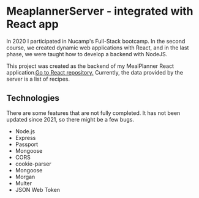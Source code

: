 # MeaplannerServer - integrated with React app 

In 2020 I participated in Nucamp's Full-Stack bootcamp. In the second course, we created dynamic web applications with React, and in the last phase, we were taught how to develop a backend with NodeJS. 

This project was created as the backend of my MealPlanner React application.[Go to React repository.](https://github.com/madisonisfan/meaplanner-react-integration) Currently, the data provided by the server is a list of recipes. 


## Technologies 
There are some features that are not fully completed. 
It has not been updated since 2021, so there might be a few bugs. 

- Node.js
- Express
- Passport 
- Mongoose 
- CORS
- cookie-parser
- Mongoose 
- Morgan 
- Multer 
- JSON Web Token 

